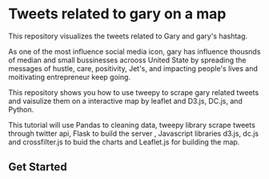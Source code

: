 # Tweets related to gary on a map
This repository visualizes the tweets related to Gary and gary's hashtag. 

As one of the most influence social media icon, gary has influence thousnds of median and small bussinesses acrooss United State by spreading the messages of hustle, care, positivity, Jet's, and impacting people's lives and moitivating entrepreneur  keep going. 

This repository shows you how to use tweepy to scrape gary related tweets and vaisulize them on a interactive map by leaflet and D3.js, DC.js, and Python.

This tutorial will use Pandas to cleaning data, tweepy library scrape tweets through twitter api, Flask to build the server , Javascript libraries d3.js, dc.js and crossfilter.js to buid the charts and Leaflet.js for building the map.

## Get Started



